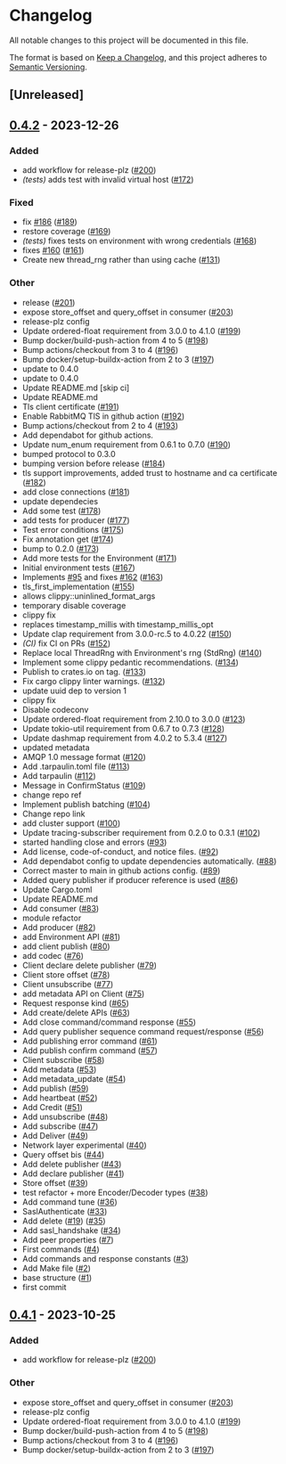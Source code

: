 # Changelog
All notable changes to this project will be documented in this file.

The format is based on [Keep a Changelog](https://keepachangelog.com/en/1.0.0/),
and this project adheres to [Semantic Versioning](https://semver.org/spec/v2.0.0.html).

## [Unreleased]

## [0.4.2](https://github.com/PaoloLaurenti/rabbitmq-stream-rust-client/compare/rabbitmq-stream-client-v0.4.1...rabbitmq-stream-client-v0.4.2) - 2023-12-26

### Added
- add workflow for release-plz ([#200](https://github.com/PaoloLaurenti/rabbitmq-stream-rust-client/pull/200))
- *(tests)* adds test with invalid virtual host ([#172](https://github.com/PaoloLaurenti/rabbitmq-stream-rust-client/pull/172))

### Fixed
- fix [#186](https://github.com/PaoloLaurenti/rabbitmq-stream-rust-client/pull/186) ([#189](https://github.com/PaoloLaurenti/rabbitmq-stream-rust-client/pull/189))
- restore coverage ([#169](https://github.com/PaoloLaurenti/rabbitmq-stream-rust-client/pull/169))
- *(tests)* fixes tests on environment with wrong credentials ([#168](https://github.com/PaoloLaurenti/rabbitmq-stream-rust-client/pull/168))
- fixes [#160](https://github.com/PaoloLaurenti/rabbitmq-stream-rust-client/pull/160) ([#161](https://github.com/PaoloLaurenti/rabbitmq-stream-rust-client/pull/161))
- Create new thread_rng rather than using cache ([#131](https://github.com/PaoloLaurenti/rabbitmq-stream-rust-client/pull/131))

### Other
- release ([#201](https://github.com/PaoloLaurenti/rabbitmq-stream-rust-client/pull/201))
- expose store_offset and query_offset in consumer ([#203](https://github.com/PaoloLaurenti/rabbitmq-stream-rust-client/pull/203))
- release-plz config
- Update ordered-float requirement from 3.0.0 to 4.1.0 ([#199](https://github.com/PaoloLaurenti/rabbitmq-stream-rust-client/pull/199))
- Bump docker/build-push-action from 4 to 5 ([#198](https://github.com/PaoloLaurenti/rabbitmq-stream-rust-client/pull/198))
- Bump actions/checkout from 3 to 4 ([#196](https://github.com/PaoloLaurenti/rabbitmq-stream-rust-client/pull/196))
- Bump docker/setup-buildx-action from 2 to 3 ([#197](https://github.com/PaoloLaurenti/rabbitmq-stream-rust-client/pull/197))
- update to 0.4.0
- update to 0.4.0
- Update README.md [skip ci]
- Update README.md
- Tls client certificate ([#191](https://github.com/PaoloLaurenti/rabbitmq-stream-rust-client/pull/191))
- Enable RabbitMQ TlS in github action ([#192](https://github.com/PaoloLaurenti/rabbitmq-stream-rust-client/pull/192))
- Bump actions/checkout from 2 to 4 ([#193](https://github.com/PaoloLaurenti/rabbitmq-stream-rust-client/pull/193))
- Add dependabot for github actions.
- Update num_enum requirement from 0.6.1 to 0.7.0 ([#190](https://github.com/PaoloLaurenti/rabbitmq-stream-rust-client/pull/190))
- bumped protocol to 0.3.0
- bumping version before release ([#184](https://github.com/PaoloLaurenti/rabbitmq-stream-rust-client/pull/184))
- tls support improvements, added trust to hostname and ca certificate ([#182](https://github.com/PaoloLaurenti/rabbitmq-stream-rust-client/pull/182))
- add close connections ([#181](https://github.com/PaoloLaurenti/rabbitmq-stream-rust-client/pull/181))
- update dependecies
- Add some test ([#178](https://github.com/PaoloLaurenti/rabbitmq-stream-rust-client/pull/178))
- add tests for producer ([#177](https://github.com/PaoloLaurenti/rabbitmq-stream-rust-client/pull/177))
- Test error conditions ([#175](https://github.com/PaoloLaurenti/rabbitmq-stream-rust-client/pull/175))
- Fix annotation get ([#174](https://github.com/PaoloLaurenti/rabbitmq-stream-rust-client/pull/174))
- bump to 0.2.0 ([#173](https://github.com/PaoloLaurenti/rabbitmq-stream-rust-client/pull/173))
- Add more tests for the Environment ([#171](https://github.com/PaoloLaurenti/rabbitmq-stream-rust-client/pull/171))
- Initial environment tests ([#167](https://github.com/PaoloLaurenti/rabbitmq-stream-rust-client/pull/167))
- Implements [#95](https://github.com/PaoloLaurenti/rabbitmq-stream-rust-client/pull/95) and fixes [#162](https://github.com/PaoloLaurenti/rabbitmq-stream-rust-client/pull/162) ([#163](https://github.com/PaoloLaurenti/rabbitmq-stream-rust-client/pull/163))
- tls_first_implementation ([#155](https://github.com/PaoloLaurenti/rabbitmq-stream-rust-client/pull/155))
- allows clippy::uninlined_format_args
- temporary disable coverage
- clippy fix
- replaces timestamp_millis with timestamp_millis_opt
- Update clap requirement from 3.0.0-rc.5 to 4.0.22 ([#150](https://github.com/PaoloLaurenti/rabbitmq-stream-rust-client/pull/150))
- *(CI)* fix CI on PRs ([#152](https://github.com/PaoloLaurenti/rabbitmq-stream-rust-client/pull/152))
- Replace local ThreadRng with Environment's rng (StdRng) ([#140](https://github.com/PaoloLaurenti/rabbitmq-stream-rust-client/pull/140))
- Implement some clippy pedantic recommendations. ([#134](https://github.com/PaoloLaurenti/rabbitmq-stream-rust-client/pull/134))
- Publish to crates.io on tag. ([#133](https://github.com/PaoloLaurenti/rabbitmq-stream-rust-client/pull/133))
- Fix cargo clippy linter warnings. ([#132](https://github.com/PaoloLaurenti/rabbitmq-stream-rust-client/pull/132))
- update uuid dep to version 1
- clippy fix
- Disable codeconv
- Update ordered-float requirement from 2.10.0 to 3.0.0 ([#123](https://github.com/PaoloLaurenti/rabbitmq-stream-rust-client/pull/123))
- Update tokio-util requirement from 0.6.7 to 0.7.3 ([#128](https://github.com/PaoloLaurenti/rabbitmq-stream-rust-client/pull/128))
- Update dashmap requirement from 4.0.2 to 5.3.4 ([#127](https://github.com/PaoloLaurenti/rabbitmq-stream-rust-client/pull/127))
- updated metadata
- AMQP 1.0 message format ([#120](https://github.com/PaoloLaurenti/rabbitmq-stream-rust-client/pull/120))
- Add .tarpaulin.toml file ([#113](https://github.com/PaoloLaurenti/rabbitmq-stream-rust-client/pull/113))
- Add tarpaulin ([#112](https://github.com/PaoloLaurenti/rabbitmq-stream-rust-client/pull/112))
- Message in ConfirmStatus ([#109](https://github.com/PaoloLaurenti/rabbitmq-stream-rust-client/pull/109))
- change repo ref
- Implement publish batching ([#104](https://github.com/PaoloLaurenti/rabbitmq-stream-rust-client/pull/104))
- Change repo link
- add cluster support ([#100](https://github.com/PaoloLaurenti/rabbitmq-stream-rust-client/pull/100))
- Update tracing-subscriber requirement from 0.2.0 to 0.3.1 ([#102](https://github.com/PaoloLaurenti/rabbitmq-stream-rust-client/pull/102))
- started handling close and errors ([#93](https://github.com/PaoloLaurenti/rabbitmq-stream-rust-client/pull/93))
- Add license, code-of-conduct, and notice files. ([#92](https://github.com/PaoloLaurenti/rabbitmq-stream-rust-client/pull/92))
- Add dependabot config to update dependencies automatically. ([#88](https://github.com/PaoloLaurenti/rabbitmq-stream-rust-client/pull/88))
- Correct master to main in github actions config. ([#89](https://github.com/PaoloLaurenti/rabbitmq-stream-rust-client/pull/89))
- Added query publisher if producer reference is used ([#86](https://github.com/PaoloLaurenti/rabbitmq-stream-rust-client/pull/86))
- Update Cargo.toml
- Update README.md
- Add consumer  ([#83](https://github.com/PaoloLaurenti/rabbitmq-stream-rust-client/pull/83))
- module refactor
- Add producer ([#82](https://github.com/PaoloLaurenti/rabbitmq-stream-rust-client/pull/82))
- add Environment API ([#81](https://github.com/PaoloLaurenti/rabbitmq-stream-rust-client/pull/81))
- add client publish ([#80](https://github.com/PaoloLaurenti/rabbitmq-stream-rust-client/pull/80))
- add codec ([#76](https://github.com/PaoloLaurenti/rabbitmq-stream-rust-client/pull/76))
- Client declare delete publisher ([#79](https://github.com/PaoloLaurenti/rabbitmq-stream-rust-client/pull/79))
- Client store offset ([#78](https://github.com/PaoloLaurenti/rabbitmq-stream-rust-client/pull/78))
- Client unsubscribe ([#77](https://github.com/PaoloLaurenti/rabbitmq-stream-rust-client/pull/77))
- add metadata API on Client ([#75](https://github.com/PaoloLaurenti/rabbitmq-stream-rust-client/pull/75))
- Request response kind ([#65](https://github.com/PaoloLaurenti/rabbitmq-stream-rust-client/pull/65))
- Add create/delete APIs ([#63](https://github.com/PaoloLaurenti/rabbitmq-stream-rust-client/pull/63))
- Add close command/command response ([#55](https://github.com/PaoloLaurenti/rabbitmq-stream-rust-client/pull/55))
- Add query publisher sequence command request/response ([#56](https://github.com/PaoloLaurenti/rabbitmq-stream-rust-client/pull/56))
- Add publishing error command ([#61](https://github.com/PaoloLaurenti/rabbitmq-stream-rust-client/pull/61))
- Add publish confirm command ([#57](https://github.com/PaoloLaurenti/rabbitmq-stream-rust-client/pull/57))
- Client subscribe ([#58](https://github.com/PaoloLaurenti/rabbitmq-stream-rust-client/pull/58))
- Add metadata ([#53](https://github.com/PaoloLaurenti/rabbitmq-stream-rust-client/pull/53))
- Add metadata_update ([#54](https://github.com/PaoloLaurenti/rabbitmq-stream-rust-client/pull/54))
- Add publish ([#59](https://github.com/PaoloLaurenti/rabbitmq-stream-rust-client/pull/59))
- Add heartbeat ([#52](https://github.com/PaoloLaurenti/rabbitmq-stream-rust-client/pull/52))
- Add Credit ([#51](https://github.com/PaoloLaurenti/rabbitmq-stream-rust-client/pull/51))
- Add unsubscribe ([#48](https://github.com/PaoloLaurenti/rabbitmq-stream-rust-client/pull/48))
- Add subscribe ([#47](https://github.com/PaoloLaurenti/rabbitmq-stream-rust-client/pull/47))
- Add Deliver ([#49](https://github.com/PaoloLaurenti/rabbitmq-stream-rust-client/pull/49))
- Network layer experimental ([#40](https://github.com/PaoloLaurenti/rabbitmq-stream-rust-client/pull/40))
- Query offset bis ([#44](https://github.com/PaoloLaurenti/rabbitmq-stream-rust-client/pull/44))
- Add delete publisher ([#43](https://github.com/PaoloLaurenti/rabbitmq-stream-rust-client/pull/43))
- Add declare publisher ([#41](https://github.com/PaoloLaurenti/rabbitmq-stream-rust-client/pull/41))
- Store offset ([#39](https://github.com/PaoloLaurenti/rabbitmq-stream-rust-client/pull/39))
- test refactor + more Encoder/Decoder types ([#38](https://github.com/PaoloLaurenti/rabbitmq-stream-rust-client/pull/38))
- Add command tune ([#36](https://github.com/PaoloLaurenti/rabbitmq-stream-rust-client/pull/36))
- SaslAuthenticate   ([#33](https://github.com/PaoloLaurenti/rabbitmq-stream-rust-client/pull/33))
- Add delete ([#19](https://github.com/PaoloLaurenti/rabbitmq-stream-rust-client/pull/19)) ([#35](https://github.com/PaoloLaurenti/rabbitmq-stream-rust-client/pull/35))
- Add sasl_handshake ([#34](https://github.com/PaoloLaurenti/rabbitmq-stream-rust-client/pull/34))
- Add peer properties  ([#7](https://github.com/PaoloLaurenti/rabbitmq-stream-rust-client/pull/7))
- First commands  ([#4](https://github.com/PaoloLaurenti/rabbitmq-stream-rust-client/pull/4))
- Add commands and response constants ([#3](https://github.com/PaoloLaurenti/rabbitmq-stream-rust-client/pull/3))
- Add Make file ([#2](https://github.com/PaoloLaurenti/rabbitmq-stream-rust-client/pull/2))
- base structure ([#1](https://github.com/PaoloLaurenti/rabbitmq-stream-rust-client/pull/1))
- first commit

## [0.4.1](https://github.com/rabbitmq/rabbitmq-stream-rust-client/compare/rabbitmq-stream-client-v0.4.0...rabbitmq-stream-client-v0.4.1) - 2023-10-25

### Added
- add workflow for release-plz ([#200](https://github.com/rabbitmq/rabbitmq-stream-rust-client/pull/200))

### Other
- expose store_offset and query_offset in consumer ([#203](https://github.com/rabbitmq/rabbitmq-stream-rust-client/pull/203))
- release-plz config
- Update ordered-float requirement from 3.0.0 to 4.1.0 ([#199](https://github.com/rabbitmq/rabbitmq-stream-rust-client/pull/199))
- Bump docker/build-push-action from 4 to 5 ([#198](https://github.com/rabbitmq/rabbitmq-stream-rust-client/pull/198))
- Bump actions/checkout from 3 to 4 ([#196](https://github.com/rabbitmq/rabbitmq-stream-rust-client/pull/196))
- Bump docker/setup-buildx-action from 2 to 3 ([#197](https://github.com/rabbitmq/rabbitmq-stream-rust-client/pull/197))

